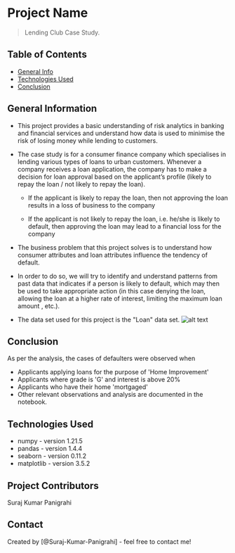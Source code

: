 # Project Name
> Lending Club Case Study.


## Table of Contents
* [General Info](#general-information)
* [Technologies Used](#technologies-used)
* [Conclusion](#conclusion)

<!-- You can include any other section that is pertinent to your problem -->

## General Information
- This project provides a basic understanding of risk analytics in banking and financial services and understand how data is used to minimise the risk of losing money while lending to customers.
- The case study is for a consumer finance company which specialises in lending various types of loans to urban customers. Whenever a company receives a loan application, the company has to make a decision for loan  approval based on the applicant’s profile (likely to repay the loan / not likely to repay the loan).
    
    - If the applicant is likely to repay the loan, then not approving the loan results in a  loss of business to the company

    - If the applicant is not likely to repay the loan, i.e. he/she is likely to default, then approving the loan may lead to a financial loss for the company
- The business problem that this project solves is to understand how consumer attributes and loan attributes influence the tendency of default.
- In order to do so, we will try to identify and understand patterns from past data that indicates if a person is likely to default, which may then be used to take appropriate action (in this case denying the loan, allowing the loan at a higher rate of interest, limiting the maximum loan amount , etc.). 
- The data set used for this project is the "Loan" data set.
![alt text](https://cdn.upgrad.com/UpGrad/temp/7afbce98-8ecc-41c6-96d8-981cba7d343f/Loan_image.png)

<!-- You don't have to answer all the questions - just the ones relevant to your project. -->

## Conclusion
As per the analysis, the cases of defaulters were observed when
- Applicants applying loans for the purpose of 'Home Improvement'
- Applicants where grade is 'G' and interest is above 20%
- Applicants who have their home 'mortgaged'
- Other relevant observations and analysis are documented in the notebook.
<!-- You don't have to answer all the questions - just the ones relevant to your project. -->


## Technologies Used
- numpy - version 1.21.5
- pandas - version 1.4.4
- seaborn - version 0.11.2
- matplotlib - version 3.5.2

<!-- As the libraries versions keep on changing, it is recommended to mention the version of library used in this project -->


## Project Contributors
Suraj Kumar Panigrahi

## Contact
Created by [@Suraj-Kumar-Panigrahi] - feel free to contact me!


<!-- Optional -->
<!-- ## License -->
<!-- This project is open source and available under the [... License](). -->

<!-- You don't have to include all sections - just the one's relevant to your project -->
